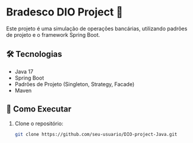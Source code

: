 # Bradesco DIO Project 🚀

Este projeto é uma simulação de operações bancárias, utilizando padrões de projeto e o framework Spring Boot.

## 🛠️ Tecnologias
- Java 17
- Spring Boot
- Padrões de Projeto (Singleton, Strategy, Facade)
- Maven

## 🔧 Como Executar
1. Clone o repositório:
   ```sh
   git clone https://github.com/seu-usuario/DIO-project-Java.git
